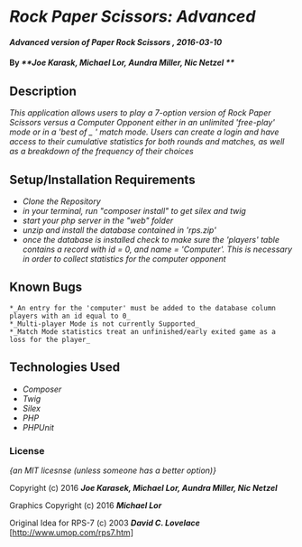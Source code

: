 # _Rock Paper Scissors: Advanced_

#### _Advanced version of Paper Rock Scissors , 2016-03-10_

#### By _**Joe Karask, Michael Lor, Aundra Miller, Nic Netzel **_

## Description

_This application allows users to play a 7-option version of Rock Paper Scissors versus a Computer Opponent either in an unlimited 'free-play' mode or in a 'best of _ ' match mode. Users can create a login and have access to their cumulative statistics for both rounds and matches, as well as a breakdown of the frequency of their choices_

## Setup/Installation Requirements

* _Clone the Repository_
* _in your terminal, run "composer install"   to get silex and twig_
* _start your php server in the "web" folder_
* _unzip and install the database contained in 'rps.zip'_
* _once the database is installed check to make sure the 'players' table contains a record with id = 0, and name = 'Computer'. This is necessary in order to collect statistics for the computer opponent_



## Known Bugs


    *_An entry for the 'computer' must be added to the database column players with an id equal to 0_
    *_Multi-player Mode is not currently Supported_
    *_Match Mode statistics treat an unfinished/early exited game as a loss for the player_



## Technologies Used


* _Composer_
* _Twig_
* _Silex_
* _PHP_
* _PHPUnit_


### License

*{an MIT licesnse (unless someone has a better option)}*

Copyright (c) 2016 **_Joe Karasek, Michael Lor, Aundra Miller, Nic Netzel_**

Graphics Copyright (c) 2016 **_Michael Lor_**

Original Idea for RPS-7 (c) 2003 **_David C. Lovelace_** [http://www.umop.com/rps7.htm]
